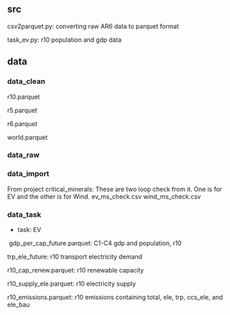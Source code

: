 ## src
csv2parquet.py: converting raw AR6 data to parquet format

task_ev.py: r10 population and gdp data

## data

### data_clean

r10.parquet

r5.parquet

r6.parquet

world.parquet

### data_raw

### data_import
From project critical_minerals:
    These are two loop check from it. One is for EV and the other is for Wind.
    ev_ms_check.csv
    wind_ms_check.csv

### data_task

- task: EV

​	gdp_per_cap_future.parquet: C1-C4 gdp and population, r10

   trp_ele_future: r10 transport electricity demand

   r10_cap_renew.parquet: r10 renewable capacity

   r10_supply_ele.parquet: r10 electricity supply

   r10_emissions.parquet: r10 emissions containing total, ele, trp, ccs_ele, and ele_bau


   